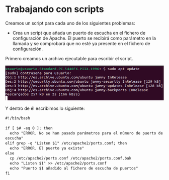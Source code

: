 # Trabajando con scripts

Creamos un script para cada uno de los siguientes problemas:

+ Crea un script que añada un puerto de escucha en el fichero de configuración de Apache. El puerto se recibirá como parámetro en la llamada y se comprobará que no esté ya presente en el fichero de configuración.

Primero creamos un archivo ejecutable para escribir el script.

![](/Tema1/img2/Screenshot_1.png)

Y dentro de él escribimos lo siguiente:

```
#!/bin/bash

if [ $# -eq 0 ]; then
  echo "ERROR. No se han pasado parámetros para el número de puerto de escucha"
elif grep -q "Listen $1" /etc/apache2/ports.conf; then
  echo "ERROR. El puerto ya existe"
else
  cp /etc/apache2/ports.conf /etc/apache2/ports.conf.bak
  echo "Listen $1" >> /etc/apache2/ports.conf
  echo "Puerto $1 añadido al fichero de escucha de puertos"
fi
```

